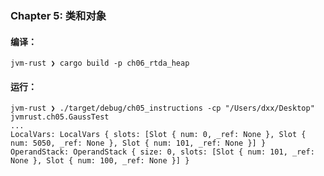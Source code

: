 ### Chapter 5: 类和对象

#### 编译：

```shell
jvm-rust ❯ cargo build -p ch06_rtda_heap
```

#### 运行：

```shell
jvm-rust ❯ ./target/debug/ch05_instructions -cp "/Users/dxx/Desktop" jvmrust.ch05.GaussTest
...
LocalVars: LocalVars { slots: [Slot { num: 0, _ref: None }, Slot { num: 5050, _ref: None }, Slot { num: 101, _ref: None }] }
OperandStack: OperandStack { size: 0, slots: [Slot { num: 101, _ref: None }, Slot { num: 100, _ref: None }] }
```
